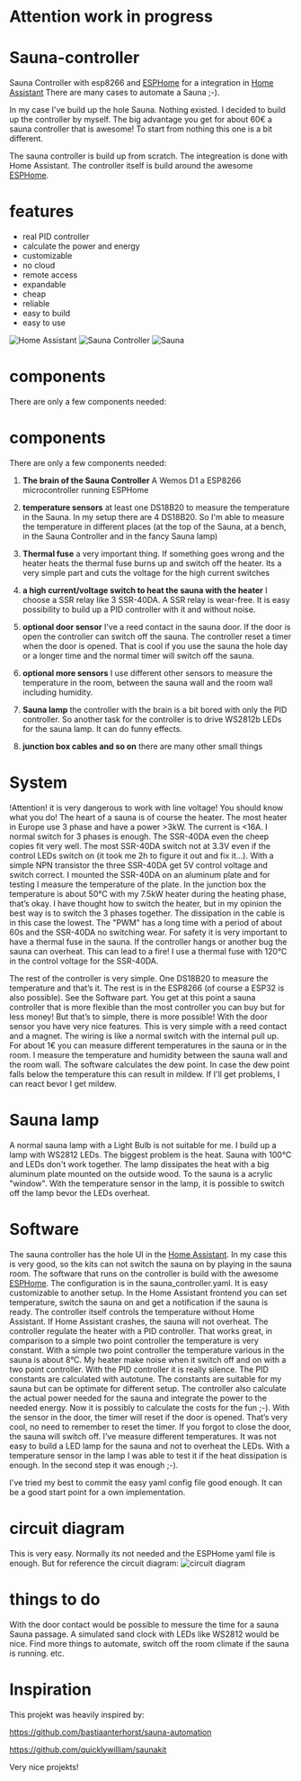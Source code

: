 # Attention work in progress

# Sauna-controller
Sauna Controller with esp8266 and [ESPHome](https://esphome.io/) for a integration in [Home Assistant](https://www.home-assistant.io/) 
There are many cases to automate a Sauna ;-).


In my case I've build up the hole Sauna. Nothing existed. I decided to build up the controller by myself.
The big advantage you get for about 60€ a sauna controller that is awesome!
To start from nothing this one is a bit different.

The sauna controller is build up from scratch. 
The integreation is done with Home Assistant. The controller itself is build around the awesome [ESPHome](https://esphome.io/).

# features
- real PID controller
- calculate the power and energy
- customizable
- no cloud
- remote access
- expandable
- cheap
- reliable
- easy to build
- easy to use

![Home Assistant](images/frontpanel.PNG)
![Sauna Controller](images/IMG_20210213_231354.jpg)
![Sauna](images/IMG_20210215_214026.jpg)



# components
There are only a few components needed:


# components
There are only a few components needed:

1. **The brain of the Sauna Controller** A Wemos D1 a ESP8266 microcontroller running ESPHome

2. **temperature sensors** at least one DS18B20 to measure the temperature in the Sauna. In my setup there are 4 DS18B20. So I'm able to measure the temperature in different places (at the top of the Sauna, at a bench, in the Sauna Controller and in the fancy Sauna lamp)

3. **Thermal fuse** a very important thing. If something goes wrong and the heater heats the thermal fuse burns up and switch off the heater. Its a very simple part and cuts the voltage for the high current switches

4. **a high current/voltage switch to heat the sauna with the heater** I choose a SSR relay like 3 SSR-40DA. A SSR relay is wear-free. It is easy possibility to build up a PID controller with it and without noise.

5. **optional door sensor** I've a reed contact in the sauna door. If the door is open the controller can switch off the sauna. The controller reset a timer when the door is opened. That is cool if you use the sauna the hole day or a longer time and the normal timer will switch off the sauna.

6. **optional more sensors** I use different other sensors to measure the temperature in the room, between the sauna wall and the room wall including humidity.

7. **Sauna lamp** the controller with the brain is a bit bored with only the PID controller. So another task for the controller is to drive WS2812b LEDs for the sauna lamp. It can do funny effects.

8. **junction box cables and so on** there are many other small things

# System 
!Attention! it is very dangerous to work with line voltage! You should know what you do!
The heart of a sauna is of course the heater. The most heater in Europe use 3 phase and have a power >3kW. The current is <16A. I normal switch for 3 phases is enough. The SSR-40DA even the cheep copies fit very well. The most SSR-40DA switch not at 3.3V even if the control LEDs switch on (it took me 2h to figure it out and fix it...). With a simple NPN transistor the three SSR-40DA get 5V control voltage and switch correct. I mounted the SSR-40DA on an aluminum plate and for testing I measure the temperature of the plate. In the junction box the temperature is about 50°C with my 7.5kW heater during the heating phase, that’s okay.
I have thought how to switch the heater, but in my opinion the best way is to switch the 3 phases together. The dissipation in the cable is in this case the lowest.
The "PWM" has a long time with a period of about 60s and the SSR-40DA no switching wear.
For safety it is very important to have a thermal fuse in the sauna. If the controller hangs or another bug the sauna can overheat. This can lead to a fire! I use a thermal fuse with 120°C in the control voltage for the SSR-40DA.

The rest of the controller is very simple. One DS18B20 to measure the temperature and that’s it. The rest is in the ESP8266 (of course a ESP32 is also possible). See the Software part.
You get at this point a sauna controller that is more flexible than the most controller you can buy but for less money!
But that’s to simple, there is more possible!
With the door sensor you have very nice features. This is very simple with a reed contact and a magnet. The wiring is like a normal switch with the internal pull up.
For about 1€ you can measure different temperatures in the sauna or in the room.
I measure the temperature and humidity between the sauna wall and the room wall. The software calculates the dew point. In case the dew point falls below the temperature this can result in mildew. If I'll get problems, I can react bevor I get mildew.

# Sauna lamp 
A normal sauna lamp with a Light Bulb is not suitable for me.
I build up a lamp with WS2812 LEDs. The biggest problem is the heat. Sauna with 100°C and LEDs don't work together.
The lamp dissipates the heat with a big aluminum plate mounted on the outside wood. To the sauna is a acrylic "window". With the temperature sensor in the lamp, it is possible to switch off the lamp bevor the LEDs overheat.

# Software
The sauna controller has the hole UI in the [Home Assistant](https://www.home-assistant.io/). In my case this is very good, so the kits can not switch the sauna on by playing in the sauna room.
The software that runs on the controller is build with the awesome [ESPHome](https://esphome.io/). The configuration is in the sauna_controller.yaml. It is easy customizable to another setup.
In the Home Assistant frontend you can set temperature, switch the sauna on and get a notification if the sauna is ready.
The controller itself controls the temperature without Home Assistant. If Home Assistant crashes, the sauna will not overheat.
The controller regulate the heater with a PID controller. That works great, in comparison to a simple two point controller the temperature is very constant. With a simple two point controller the temperature various in the sauna is about 8°C.
My heater make noise when it switch off and on with a two point controller. With the PID controller it is really silence.
The PID constants are calculated with autotune. The constants are suitable for my sauna but can be optimate for different setup.
The controller also calculate the actual power needed for the sauna and integrate the power to the needed energy. Now it is possibly to calculate the costs for the fun ;-).
With the sensor in the door, the timer will reset if the door is opened. That’s very cool, no need to remember to reset the timer. If you forgot to close the door, the sauna will switch off.
I've measure different temperatures. It was not easy to build a LED lamp for the sauna and not to overheat the LEDs. With a temperature sensor in the lamp I was able to test it if the heat dissipation is enough. In the second step it was enough ;-).

I've tried my best to commit the easy yaml config file good enough. It can be a good start point for a own implementation.

# circuit diagram
This is very easy. Normally its not needed and the ESPHome yaml file is enough. 
But for reference the circuit diagram:
![circuit diagram](Sauna_controller_Schaltplan.png)

# things to do
With the door contact would be possible to messure the time for a sauna Sauna passage. A simulated sand clock with LEDs like WS2812 would be nice.
Find more things to automate, switch off the room climate if the sauna is running.
etc.

# Inspiration
This projekt was heavily inspired by: 

https://github.com/bastiaanterhorst/sauna-automation

https://github.com/quicklywilliam/saunakit

Very nice projekts!

